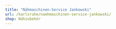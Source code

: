 ```yaml
---
title: "Nähmaschinen-Service Jankowski"
url: /karlsruhe/naehmaschinen-service-jankowski/
shop: Nähzubehör
---
```

